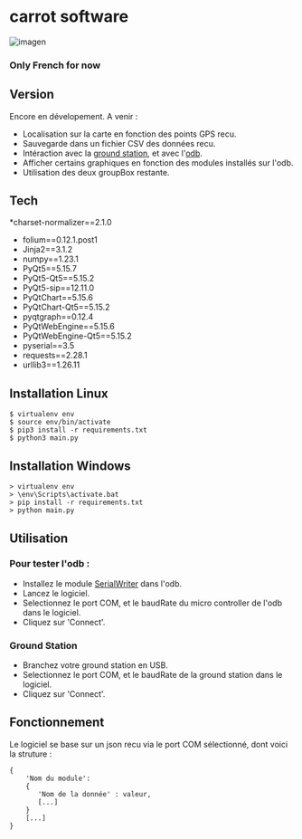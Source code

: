 # carrot software

![imagen](https://i.imgur.com/aHT5bWw.jpeg)

### Only French for now

## Version
Encore en dévelopement.
A venir :
* Localisation sur la carte en fonction des points GPS recu.
* Sauvegarde dans un fichier CSV des données recu.
* Intéraction avec la [ground station](https://github.com/aleo74/carrot-groundstation), et avec l'[odb](https://github.com/aleo74/carrot_firmware).
* Afficher certains graphiques en fonction des modules installés sur l'odb.
* Utilisation des deux groupBox restante.

## Tech
*charset-normalizer==2.1.0
* folium==0.12.1.post1
* Jinja2==3.1.2
* numpy==1.23.1
* PyQt5==5.15.7
* PyQt5-Qt5==5.15.2
* PyQt5-sip==12.11.0
* PyQtChart==5.15.6
* PyQtChart-Qt5==5.15.2
* pyqtgraph==0.12.4
* PyQtWebEngine==5.15.6
* PyQtWebEngine-Qt5==5.15.2
* pyserial==3.5
* requests==2.28.1
* urllib3==1.26.11

## Installation Linux
```
$ virtualenv env
$ source env/bin/activate
$ pip3 install -r requirements.txt
$ python3 main.py
```

## Installation Windows
```
> virtualenv env
> \env\Scripts\activate.bat
> pip install -r requirements.txt
> python main.py
```

## Utilisation
### Pour tester l'odb :
* Installez le module [SerialWriter](https://github.com/aleo74/carrot_firmware/blob/main/modules/SerialWriter/README.md) dans l'odb.
* Lancez le logiciel.
* Selectionnez le port COM, et le baudRate du micro controller de l'odb dans le logiciel.
* Cliquez sur 'Connect'.

### Ground Station
* Branchez votre ground station en USB.
* Selectionnez le port COM, et le baudRate de la ground station dans le logiciel.
* Cliquez sur 'Connect'.

## Fonctionnement

Le logiciel se base sur un json recu via le port COM sélectionné, dont voici la struture :

```
{
    'Nom du module':
    {
       'Nom de la donnée' : valeur,
       [...]
    }
    [...]
}
```
